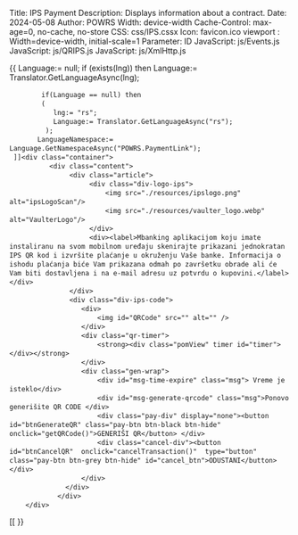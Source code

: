 ﻿Title: IPS Payment
Description: Displays information about a contract.
Date: 2024-05-08
Author: POWRS
Width: device-width
Cache-Control: max-age=0, no-cache, no-store
CSS: css/IPS.cssx
Icon: favicon.ico
viewport : Width=device-width, initial-scale=1
Parameter: ID
JavaScript: js/Events.js
JavaScript: js/QRIPS.js
JavaScript: js/XmlHttp.js

<main class="main page-padding ips">
  <meta name="viewport" content="width=device-width, initial-scale=1" />
   {{
      Language:= null;
	    if (exists(lng)) then Language:= Translator.GetLanguageAsync(lng);
           
            if(Language == null) then 
            (
               lng:= "rs";
               Language:= Translator.GetLanguageAsync("rs");
             );
           LanguageNamespace:= Language.GetNamespaceAsync("POWRS.PaymentLink");
     ]]<div class="container">
              <div class="content"> 
                   <div class="article">    
                        <div class="div-logo-ips">
                            <img src="./resources/ipslogo.png" alt="ipsLogoScan"/>
                            <img src="./resources/vaulter_logo.webp" alt="VaulterLogo"/>
                        </div>    
                        <div><label>Mbanking aplikacijom koju imate instaliranu na svom mobilnom uređaju skenirajte prikazani jednokratan IPS QR kod i izvršite plaćanje u okruženju Vaše banke. Informacija o ishodu plaćanja biće Vam prikazana odmah po završetku obrade ali će Vam biti dostavljena i na e-mail adresu uz potvrdu o kupovini.</label> </div>
                   </div> 
                   <div class="div-ips-code">
                      <div> 
                          <img id="QRCode" src="" alt="" />
                      </div>
                      <div class="qr-timer">
                          <strong><div class="pomView" timer id="timer"></div></strong>
              	      </div>   
                      <div class="gen-wrap">
                          <div id="msg-time-expire" class="msg"> Vreme je isteklo</div>
                          <div id="msg-generate-qrcode" class="msg">Ponovo generišite QR CODE </div>
                          <div class="pay-div" display="none"><button id="btnGenerateQR" class="pay-btn btn-black btn-hide" onclick="getQRCode()">GENERIŠI QR</button> </div>
                          <div class="cancel-div"><button  id="btnCancelQR"  onclick="cancelTransaction()"  type="button" class="pay-btn btn-grey btn-hide" id="cancel_btn">ODUSTANI</button></div>
                      </div> 
                  </div>
                </div>           
        </div>
<input type="hidden" value="((LanguageNamespace.GetStringAsync(27) ))" id="TransactionCompleted"/>
<input type="hidden" value="((LanguageNamespace.GetStringAsync(28) ))" id="TransactionFailed"/>
<input type="hidden" value="((LanguageNamespace.GetStringAsync(29) ))" id="TransactionInProgress"/>
<input type="hidden" value="((LanguageNamespace.GetStringAsync(47) ))" id="SessionTokenExpired"/>[[
}}
</main>
